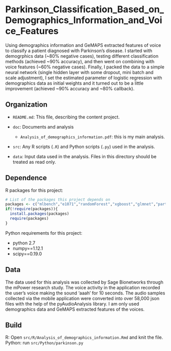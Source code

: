 # Parkinson_Classification_Based_on_Demographics_Information_and_Voice_Features

Using demographics information and GeMAPS extracted features of voice to classify a patient diagnosed with Parkinson’s disease. I started with demogrphics data (~80% negative cases), testing different classification methods (achieved ~90% accuracy), and then went on combining with voice features (~60% negative cases). Finally, I packed the data to a simple neural network (single hidden layer with some dropout, mini batch and scale adjustment), I set the estimated parameter of logistic regression with demographics data as initial weights and it turned out to be a little improvement (achieved ~90% accuracy and ~80% callback).

## Organization

-   `README.md`: This file, describing the content project.

-   `doc`: Documents and analysis

    -   `Analysis_of_demographics_information.pdf`: this is my main analysis.

-   `src`: Any R scripts (`.R`) and Python scripts (`.py`) used in the analysis.

-   `data`: Input data used in the analysis. Files in this directory should be treated as read only.


## Dependence

R packages for this project:

```r
# List of the packages this project depends on
packages <- c("mlbench","e1071","randomForest","xgboost","glmnet","party","effects")
if(!require(packages)){
  install.packages(packages)
  require(packages)
}
```

Python requirements for this project:

- python 2.7
- numpy==1.12.1
- scipy==0.19.0

## Data

The data used for this analysis was collected by Sage Bionetworks through the mPower research study. The voice activity in the application recorded the user’s voice making the sound ‘aaah’ for 10 seconds. The audio samples collected via the mobile application were converted into over 58,000 json files with the help of the pyAudioAnalysis library. I am only used demographics data and GeMAPS extracted features of the voices.

## Build

R: Open `src/R/Analysis_of_demographics_information.Rmd` and knit the file.
Python: run `src/Python/parkinson.py`
